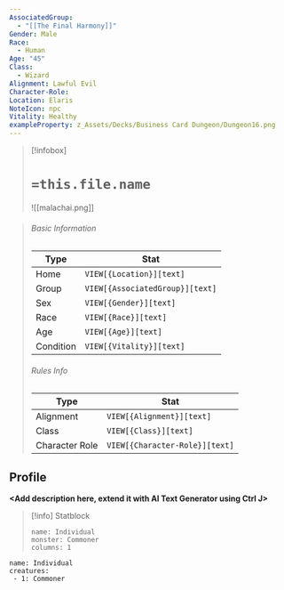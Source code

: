 ```yaml
---
AssociatedGroup:
  - "[[The Final Harmony]]"
Gender: Male
Race:
  - Human
Age: "45"
Class:
  - Wizard
Alignment: Lawful Evil
Character-Role: 
Location: Elaris
NoteIcon: npc
Vitality: Healthy
exampleProperty: z_Assets/Decks/Business Card Dungeon/Dungeon16.png
---
```

> [!infobox]
> # `=this.file.name`
> ![[malachai.png]]

> ###### Basic Information
> Type |  Stat |
> ---|---|
> Home | `VIEW[{Location}][text]`  |
> Group | `VIEW[{AssociatedGroup}][text]` |
> Sex | `VIEW[{Gender}][text]` |
> Race | `VIEW[{Race}][text]` |
> Age | `VIEW[{Age}][text]`|
> Condition | `VIEW[{Vitality}][text]` |
> ###### Rules Info
> Type |  Stat |
> ---|---|
> Alignment | `VIEW[{Alignment}][text]` |
> Class | `VIEW[{Class}][text]`  |
> Character Role | `VIEW[{Character-Role}][text]` |

## Profile

**<Add description here, extend it with AI Text Generator using Ctrl J>**

> [!info] Statblock
> ```statblock
> name: Individual
> monster: Commoner
> columns: 1
> ```

```encounter-table
name: Individual
creatures:
 - 1: Commoner
```

